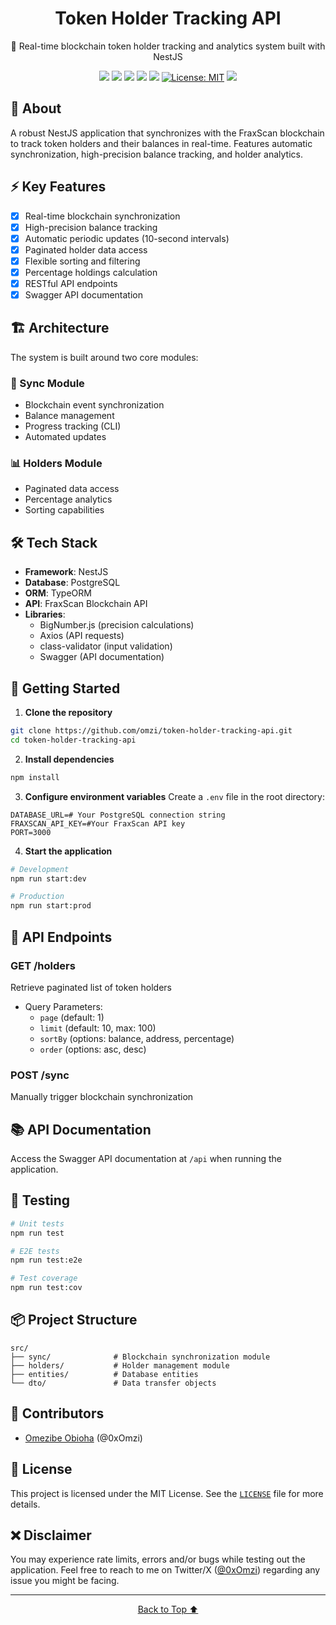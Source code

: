 <p align="center" id="top">
	<h1 align="center">Token Holder Tracking API</h1>
	<p align="center">🔄 Real-time blockchain token holder tracking and analytics system built with NestJS</p>
</p>

<div align="center">

![](https://img.shields.io/github/stars/omzi/token-holder-tracking-api.svg?color=ff0)
![](https://img.shields.io/github/forks/omzi/token-holder-tracking-api.svg?color=ff0)
![](https://img.shields.io/github/languages/top/omzi/token-holder-tracking-api?color=222FE6)
![](https://img.shields.io/github/languages/code-size/omzi/token-holder-tracking-api?color=222FE6)
![](https://img.shields.io/github/issues/omzi/token-holder-tracking-api.svg)
[![License: MIT](https://img.shields.io/badge/License-MIT-blue.svg?color=222FE6)](https://opensource.org/licenses/MIT)
![](https://img.shields.io/twitter/follow/0xOmzi.svg?style=social&label=@0xOmzi)

</div>

## 📜 About

A robust NestJS application that synchronizes with the FraxScan blockchain to track token holders and their balances in real-time. Features automatic synchronization, high-precision balance tracking, and holder analytics.

## ⚡ Key Features

- [x] Real-time blockchain synchronization
- [x] High-precision balance tracking
- [x] Automatic periodic updates (10-second intervals)
- [x] Paginated holder data access
- [x] Flexible sorting and filtering
- [x] Percentage holdings calculation
- [x] RESTful API endpoints
- [x] Swagger API documentation

## 🏗 Architecture

The system is built around two core modules:

### 🔄 Sync Module
- Blockchain event synchronization
- Balance management
- Progress tracking (CLI)
- Automated updates

### 📊 Holders Module
- Paginated data access
- Percentage analytics
- Sorting capabilities

## 🛠 Tech Stack

- **Framework**: NestJS
- **Database**: PostgreSQL
- **ORM**: TypeORM
- **API**: FraxScan Blockchain API
- **Libraries**: 
  - BigNumber.js (precision calculations)
  - Axios (API requests)
  - class-validator (input validation)
  - Swagger (API documentation)

## 🚀 Getting Started

1. **Clone the repository**
```bash
git clone https://github.com/omzi/token-holder-tracking-api.git
cd token-holder-tracking-api
```

2. **Install dependencies**
```bash
npm install
```

3. **Configure environment variables**
Create a `.env` file in the root directory:
```env
DATABASE_URL=# Your PostgreSQL connection string
FRAXSCAN_API_KEY=#Your FraxScan API key
PORT=3000
```

4. **Start the application**
```bash
# Development
npm run start:dev

# Production
npm run start:prod
```

## 🔌 API Endpoints

### GET /holders
Retrieve paginated list of token holders
- Query Parameters:
  - `page` (default: 1)
  - `limit` (default: 10, max: 100)
  - `sortBy` (options: balance, address, percentage)
  - `order` (options: asc, desc)

### POST /sync
Manually trigger blockchain synchronization

## 📚 API Documentation

Access the Swagger API documentation at `/api` when running the application.

## 🧪 Testing

```bash
# Unit tests
npm run test

# E2E tests
npm run test:e2e

# Test coverage
npm run test:cov
```

## 📦 Project Structure

```
src/
├── sync/              # Blockchain synchronization module
├── holders/           # Holder management module
├── entities/          # Database entities
└── dto/               # Data transfer objects
```

## 👥 **Contributors**

- [Omezibe Obioha](https://github.com/omzi/) (@0xOmzi)

## 📄 **License**

This project is licensed under the MIT License. See the [`LICENSE`](./LICENSE) file for more details.

## ❌ **Disclaimer**

You may experience rate limits, errors and/or bugs while testing out the application. Feel free to reach to me on Twitter/X ([@0xOmzi](https://x.com/0xOmzi/)) regarding any issue you might be facing.

---

<p align="center">
  <a href="#top">Back to Top ⬆️</a>
</p>
